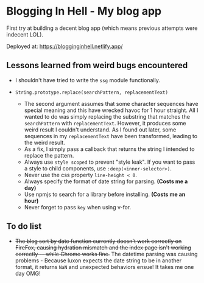# Blogging In Hell - My blog app

First try at building a decent blog app (which means previous attempts were indecent LOL).

Deployed at: https://blogginginhell.netlify.app/

## Lessons learned from weird bugs encountered

* I shouldn't have tried to write the `ssg` module functionally.
* `String.prototype.replace(searchPattern, replacementText)` 

    * The second argument assumes that some character sequences have special meaning and this have wrecked havoc for 1 hour straight. All I wanted to do was simply replacing the substring that matches the `searchPattern` with `replacementText`. However, it produces some weird result I couldn't understand. As I found out later, some sequences in my `replacementText` have been transformed, leading to the weird result.
    * As a fix, I simply pass a callback that returns the string I intended to replace the pattern.
    * Always use `style scoped` to prevent "style leak". If you want to pass a style to child components, use `:deep(<inner-selector>)`.
    * Never use the css property `line-height < 0`.
    * Always specify the format of date string for parsing. **(Costs me a day)**
    * Use npmjs to search for a library before installing. **(Costs me an hour)**
    * Never forget to pass `key` when using v-for.
## To do list

* ~~The blog sort by date function currently doesn't work correctly on FireFox, causing hydration mismatch and the index page isn't working correctly -- while Chrome works fine.~~ The datetime parsing was causing problems - Because luxon expects the date string to be in another format, it returns `NaN` and unexpected behaviors ensue! It takes me one day OMG!